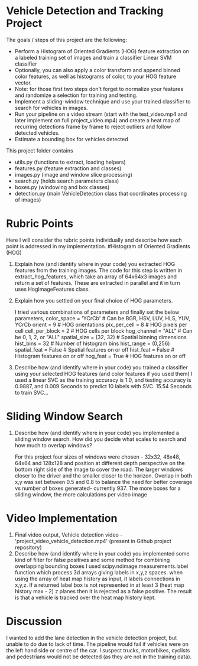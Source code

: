 # Vehicle Detection and Tracking Project

The goals / steps of this project are the following:

- Perform a Histogram of Oriented Gradients (HOG) feature extraction on a labeled training set of images and train a classifier Linear SVM classifier
- Optionally, you can also apply a color transform and append binned color features, as well as histograms of color, to your HOG feature vector.
- Note: for those first two steps don't forget to normalize your features and randomize a selection for training and testing.
- Implement a sliding-window technique and use your trained classifier to search for vehicles in images.
- Run your pipeline on a video stream (start with the test_video.mp4 and later implement on full project_video.mp4) and create a heat map of recurring detections frame by frame to reject outliers and follow detected vehicles.
- Estimate a bounding box for vehicles detected

This project folder contains
- utils.py (functions to extract, loading helpers)
- features.py (feature extraction and classes)
- images.py (image and window slice processing)
- search.py (holds search parameters class)
- boxes.py (windowing and box classes)
- detection.py (main VehicleDetection class that coordinates processing of images)

# Rubric Points

Here I will consider the rubric points individually and describe how each point is addressed in my implementation.
#Histogram of Oriented Gradients (HOG)

1. Explain how (and identify where in your code) you extracted HOG features from the training images. 
    The code for this step is written in extract_hog_features, which take an array of 64x64x3 images and return a set of features. 
    These are extracted in parallel and it in turn uses HogImageFeatures class.

2. Explain how you settled on your final choice of HOG parameters.

   I tried various combinations of parameters and finally set the below parameters,
       color_space = 'YCrCb' # Can be BGR, HSV, LUV, HLS, YUV, YCrCb
       orient = 9  # HOG orientations
       pix_per_cell = 8 # HOG pixels per cell
       cell_per_block = 2 # HOG cells per block
       hog_channel = "ALL" # Can be 0, 1, 2, or "ALL"
       spatial_size = (32, 32) # Spatial binning dimensions
       hist_bins = 32    # Number of histogram bins
       hist_range = (0,256)
       spatial_feat = False # Spatial features on or off
       hist_feat = False # Histogram features on or off
       hog_feat = True # HOG features on or off
       
 3. Describe how (and identify where in your code) you trained a classifier using your selected HOG features (and color features if you used them)
    I used a linear SVC as the training accuracy is 1.0, and testing accuracy is 0.9887, and 0.009 Seconds to predict 10 labels with SVC.
    15.54 Seconds to train SVC...

 # Sliding Window Search
 1. Describe how (and identify where in your code) you implemented a sliding window search. 
    How did you decide what scales to search and how much to overlap windows?
    
    For this project four sizes of windows were chosen - 32x32, 48x48, 64x64 and 128x128 and position at different depth perspective on     the bottom right side of the image to cover the road. The larger windows closer to the driver and the smaller closer to the horizon.     Overlap in both x,y was set between 0.5 and 0.8 to balance the need for better coverage vs number of boxes generated- currently 937.     The more boxes for a sliding window, the more calculations per video image
    
    
# Video Implementation

1. Final video output, Vehicle detection video - 'project_video_vehicle_detection.mp4' (present in Github project repository)
2. Describe how (and identify where in your code) you implemented some kind of filter for false positives and some method for combining overlapping bounding boxes
I used scipy.ndimage.measurements.label function which process 3d arrays giving labels in x,y,z spaces. when using the array of heat map history as input, it labels connections in x,y,z. If a returned label box is not represented in at least 3 (heat map history max - 2) z planes then it is rejected as a false positive. The result is that a vehicle is tracked over the heat map history kept.

# Discussion
I wanted to add the lane detection in the vehicle detection project, but unable to do due to lack of time.
The pipeline would fail if vehicles were on the left hand side or centre of the car. I suspect trucks, motorbikes, cyclists and pedestrians would not be detected (as they are not in the training data).
